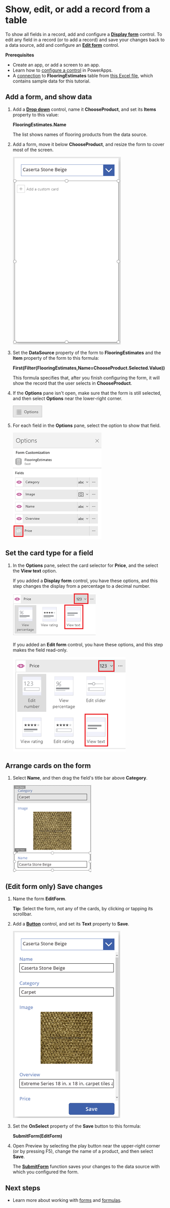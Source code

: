 <properties
    pageTitle="Show, edit, or add a record from a table | Microsoft PowerApps"
    description="Use a form to show, edit, or add a record from a table in your data source."
    services=""
    suite="powerapps"
    documentationCenter="na"
    authors="sarafankit"
    manager="erikre"
    editor=""
    tags=""/>
<tags
    ms.service="powerapps"
    ms.devlang="na"
    ms.topic="article"
    ms.tgt_pltfrm="na"
    ms.workload="na"
    ms.date="04/13/2016"
    ms.author="ankitsar"/>

# Show, edit, or add a record from a table #
To show all fields in a record, add and configure a [**Display form**](./controls/control-form-detail.md) control. To edit any field in a record (or to add a record) and save your changes back to a data source, add and configure an [**Edit form**](./controls/control-form-detail.md) control.

**Prerequisites**

- Create an app, or add a screen to an app.
- Learn how to [configure a control](./add-configure-controls.md) in PowerApps.
- A [connection](./add-data-connection.md) to **FlooringEstimates** table from [this Excel file](https://az787822.vo.msecnd.net/documentation/get-started-from-data/FlooringEstimates.xlsx), which contains sample data for this tutorial.

## Add a form, and show data ##
1. Add a [**Drop down**](./controls/control-drop-down.md) control, name it **ChooseProduct**, and set its **Items** property to this value:

	**FlooringEstimates.Name**

	The list shows names of flooring products from the data source.

1. Add a form, move it below **ChooseProduct**, and resize the form to cover most of the screen.

    ![Add a form](./media/add-form/add-a-form.png)

1.  Set the **DataSource** property of the form to **FlooringEstimates** and the **Item** property of the form to this formula:

	**First(Filter(FlooringEstimates,Name=ChooseProduct.Selected.Value))**

    This formula specifies that, after you finish configuring the form, it will show the record that the user selects in **ChooseProduct**.

1. If the **Options** pane isn't open, make sure that the form is still selected, and then select **Options** near the lower-right corner.

	![Open Options pane](./media/add-form/open-options.png)

1. For each field in the **Options** pane, select the option to show that field.

	![Show fields on form](./media/add-form/show-fields.png)

## Set the card type for a field ##
1. In the **Options** pane, select the card selector for **Price**, and the select the **View text** option.

	If you added a **Display form** control, you have these options, and this step changes the display from a percentage to a decimal number.

    ![View text Card](./media/add-form/select-text-card.png)

	If you added an **Edit form** control, you have these options, and this step makes the field read-only.

    ![View text Card](./media/add-form/select-text-card-edit.png)

## Arrange cards on the form ##
1. Select **Name**, and then drag the field's title bar above **Category**.

    ![Drop a card](./media/add-form/card-on-top.png)

## (Edit form only) Save changes ##
1. Name the form **EditForm**.

	**Tip:** Select the form, not any of the cards, by clicking or tapping its scrollbar.

1. Add a [**Button**](./controls/control-button.md) control, and set its **Text** property to **Save**.

	![Add a save button](./media/add-form/add-a-save-button.png)  

1.  Set the **OnSelect** property of the **Save** button to this formula:

	**SubmitForm(EditForm)**

1. Open Preview by selecting the play button near the upper-right corner (or by pressing F5), change the name of a product, and then select **Save**.

	The [**SubmitForm**](./functions/function-form.md) function saves your changes to the data source with which you configured the form.

## Next steps ##
- Learn more about working with [forms](./working-with-forms.md) and [formulas](./working-with-formulas.md).
